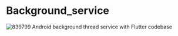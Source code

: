 # Background_service
![839799](https://github.com/Udit-singh/Background_service/assets/55452299/56fd0c65-ae2f-4d43-bf00-07eecbf8922a)
Android background thread service with Flutter codebase
